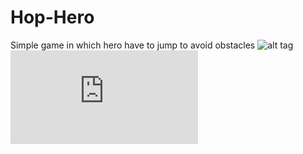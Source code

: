 Hop-Hero
========

Simple game in which hero have to jump to avoid obstacles
![alt tag](https://www.dropbox.com/s/9twyz0jx7fr9taz/11.PNG)
![alt tag](http://www.4shared.com/video/5wdoSsfEba/BSR-20141108-233553.html)

